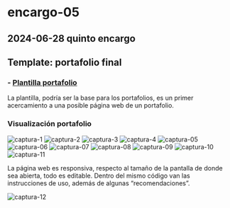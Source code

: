# encargo-05

## 2024-06-28 quinto encargo

## **Template: portafolio final**

### - [Plantilla portafolio](https://tessbb.github.io/portafolio-01/proyecto-01.html)

La plantilla, podría ser la base para los portafolios, es un primer acercamiento a una posible página web de un portafolio. 

### **Visualización portafolio** 

![captura-1](imagenes/captura-01.png)
![captura-2](imagenes/captura-02.png)
![captura-3](imagenes/captura-03.png)
![captura-4](imagenes/captura-04.png)
![captura-05](imagenes/captura-05.png)
![captura-06](imagenes/captura-06.png)
![captura-07](imagenes/captura-07.png)
![captura-08](imagenes/captura-08.png)
![captura-09](imagenes/captura-09.png)
![captura-10](imagenes/captura-10.png)
![captura-11](imagenes/captura-11.png)

La página web es responsiva, respecto al tamaño de la pantalla de donde sea abierta, todo es editable. Dentro del mismo código van las instrucciones de uso, además de algunas “recomendaciones”.

![captura-12](imagenes/captura-12.png)




